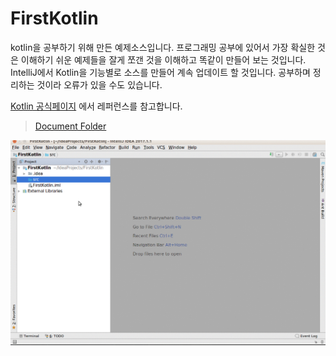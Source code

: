 # FirstKotlin
kotlin을 공부하기 위해 만든 예제소스입니다. 프로그래밍 공부에 있어서 가장 확실한 것은
이해하기 쉬운 예제들을 잘게 쪼갠 것을 이해하고 똑같이 만들어 보는 것입니다. IntelliJ에서 Kotlin을 기능별로 소스를 만들어 계속 업데이트 할 것입니다.
공부하며 정리하는 것이라 오류가 있을 수도 있습니다.

[Kotlin 공식페이지](https://kotlinlang.org/)
에서 레퍼런스를 참고합니다.

> [Document Folder](doc/)

![](doc/first.gif)
